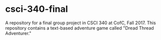 # csci-340-final
A repository for a final group project in CSCI 340 at CofC, Fall 2017.  This repository contains a text-based adventure game called "Dread Thread Adventurer."
